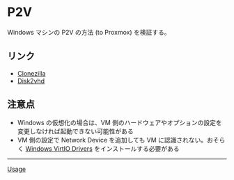 # P2V

Windows マシンの P2V の方法 (to Proxmox) を検証する。

## リンク
- [Clonezilla](./clonezilla/README.md)
- [Disk2vhd](./disk2vhd/README.md)

## 注意点
- Windows の仮想化の場合は、VM 側のハードウェアやオプションの設定を変更しなければ起動できない可能性がある
- VM 側の設定で Network Device を追加しても VM に認識されない。おそらく [Windows VirtIO Drivers](https://pve.proxmox.com/wiki/Windows_VirtIO_Drivers) をインストールする必要がある

---

[Usage](../README.md)
